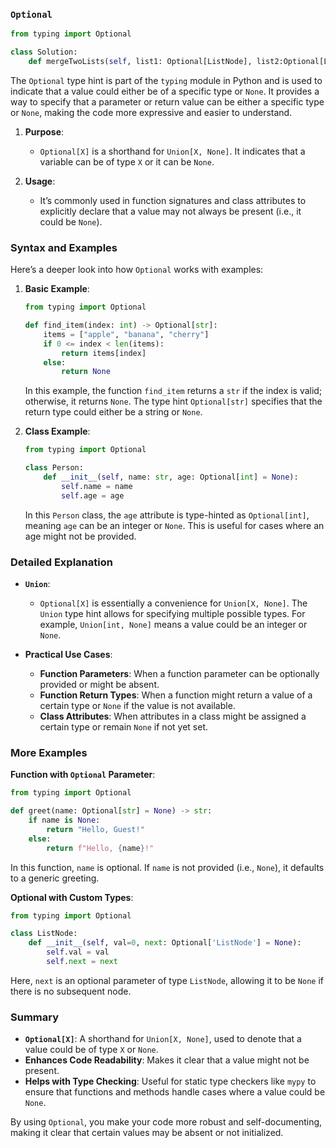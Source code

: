 ### `Optional`

```python
from typing import Optional

class Solution:
    def mergeTwoLists(self, list1: Optional[ListNode], list2:Optional[ListNode]):
```

The `Optional` type hint is part of the `typing` module in Python and is used to indicate that a value could either be of a specific type or `None`. It provides a way to specify that a parameter or return value can be either a specific type or `None`, making the code more expressive and easier to understand.

1. **Purpose**: 
   - `Optional[X]` is a shorthand for `Union[X, None]`. It indicates that a variable can be of type `X` or it can be `None`.

2. **Usage**:
   - It’s commonly used in function signatures and class attributes to explicitly declare that a value may not always be present (i.e., it could be `None`).

### Syntax and Examples

Here’s a deeper look into how `Optional` works with examples:

1. **Basic Example**:
   ```python
   from typing import Optional

   def find_item(index: int) -> Optional[str]:
       items = ["apple", "banana", "cherry"]
       if 0 <= index < len(items):
           return items[index]
       else:
           return None
   ```

   In this example, the function `find_item` returns a `str` if the index is valid; otherwise, it returns `None`. The type hint `Optional[str]` specifies that the return type could either be a string or `None`.

2. **Class Example**:
   ```python
   from typing import Optional

   class Person:
       def __init__(self, name: str, age: Optional[int] = None):
           self.name = name
           self.age = age
   ```

   In this `Person` class, the `age` attribute is type-hinted as `Optional[int]`, meaning `age` can be an integer or `None`. This is useful for cases where an age might not be provided.

### Detailed Explanation

- **`Union`**:
  - `Optional[X]` is essentially a convenience for `Union[X, None]`. The `Union` type hint allows for specifying multiple possible types. For example, `Union[int, None]` means a value could be an integer or `None`.

- **Practical Use Cases**:
  - **Function Parameters**: When a function parameter can be optionally provided or might be absent.
  - **Function Return Types**: When a function might return a value of a certain type or `None` if the value is not available.
  - **Class Attributes**: When attributes in a class might be assigned a certain type or remain `None` if not yet set.

### More Examples

**Function with `Optional` Parameter**:
```python
from typing import Optional

def greet(name: Optional[str] = None) -> str:
    if name is None:
        return "Hello, Guest!"
    else:
        return f"Hello, {name}!"
```

In this function, `name` is optional. If `name` is not provided (i.e., `None`), it defaults to a generic greeting.

**Optional with Custom Types**:
```python
from typing import Optional

class ListNode:
    def __init__(self, val=0, next: Optional['ListNode'] = None):
        self.val = val
        self.next = next
```

Here, `next` is an optional parameter of type `ListNode`, allowing it to be `None` if there is no subsequent node.

### Summary

- **`Optional[X]`**: A shorthand for `Union[X, None]`, used to denote that a value could be of type `X` or `None`.
- **Enhances Code Readability**: Makes it clear that a value might not be present.
- **Helps with Type Checking**: Useful for static type checkers like `mypy` to ensure that functions and methods handle cases where a value could be `None`.

By using `Optional`, you make your code more robust and self-documenting, making it clear that certain values may be absent or not initialized.
